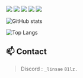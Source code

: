 <p>
  <img src="https://img.shields.io/badge/Python-3766AB?style=flat-square&logo=Python&logoColor=white"/>
  <img src="https://img.shields.io/badge/JavaScript-F7DF1E?style=flat-square&logo=JavaScript&logoColor=black"/>
  <img src="https://img.shields.io/badge/Node.js-339933?style=flat-square&logo=Node.js&logoColor=white"/>
  <img src="https://img.shields.io/badge/Discord.js-5865F2?style=flat-square&logo=discord&logoColor=white"/>
  <img src="https://img.shields.io/badge/Git-F05032?style=flat-square&logo=Git&logoColor=white"/>
</p>

![GitHub stats](https://github-readme-stats.vercel.app/api?username=linsae123&show_icons=true&theme=radical)

![Top Langs](https://github-readme-stats.vercel.app/api/top-langs/?username=linsae123&layout=compact&theme=radical)

## 📫 Contact

> Discord : `_linsae` `81lz.`
